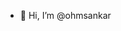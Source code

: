 - 👋 Hi, I’m @ohmsankar 



<!---
- 👀 I’m interested in ...
- 🌱 I’m currently learning grade IV
- 💞️ I’m looking to collaborate on ...
- 📫 How to reach me ...


ohmsankar/ohmsankar is a ✨ special ✨ repository because its `README.md` (this file) appears on your GitHub profile.
You can click the Preview link to take a look at your changes.
--->
